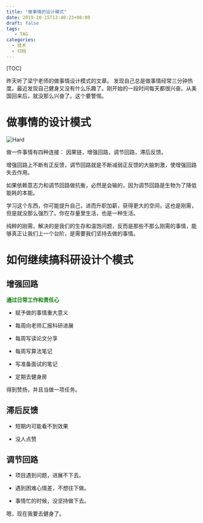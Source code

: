 ```yaml
---
title: "做事情的设计模式"
date: 2019-10-15T13:40:23+08:00
draft: false
tags: 
   - TAG
categories:
  - 技术
  - 归档
---
```


[TOC]

昨天听了梁宁老师的做事情设计模式的文章。
发现自己总是做事情经常三分钟热度。最近发现自己健身又没有什么乐趣了。刚开始的一段时间每天都很兴奋。从美国回来后，就没那么兴奋了。这个要警惕。

<!--more-->

# 做事情的设计模式

![Hard](https://gitee.com/gdhu/prvpic/raw/master/2019-10-15-002.jpg)

做一件事情有四种连接：
因果链，增强回路，调节回路，滞后反馈。

增强回路上不断有正反馈，调节回路就是不断减弱正反馈的大脑刺激，使增强回路失去作用。

如果依赖意志力和调节回路做抗衡，必然是会输的，因为调节回路是生物为了降低能耗的本能。

学习这个东西，你可能提升自己，进而升职加薪，获得更大的空间，这也是刚需，但是就没那么强烈了。你在存量里生活，也是一种生活。

纯粹的刚需，解决的是我们的生存和温饱问题，反而是那些不那么刚需的事情，能够真正让我们上一个台阶，是需要我们坚持去做的事情。

# 如何继续搞科研设计个模式

## 增强回路

<font color="green">**通过日常工作和责任心**</font>

- 赋予做的事情重大意义

- 每周向老师汇报科研进展

- 每周写读论文分享

- 每周写算法笔记

- 写准备面试的笔记

- 定期去健身房

得到赞扬，并且当做一项任务。

## 滞后反馈

- 短期内可能看不到效果

- 没人点赞

## 调节回路

- 项目遇到问题，进展不下去。

- 遇到困难心情差，不想往下做。

- 事情忙的时候，没坚持做下去。


嗯，现在我要去健身了。



